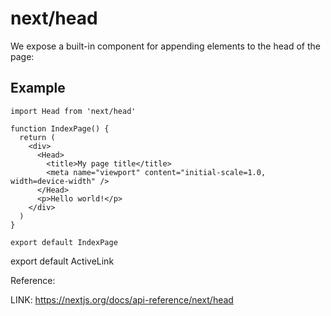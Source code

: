 # next/head

We expose a built-in component for appending elements to the head of the page:

## Example

```code
import Head from 'next/head'

function IndexPage() {
  return (
    <div>
      <Head>
        <title>My page title</title>
        <meta name="viewport" content="initial-scale=1.0, width=device-width" />
      </Head>
      <p>Hello world!</p>
    </div>
  )
}

export default IndexPage
```

export default ActiveLink

Reference:

 LINK: https://nextjs.org/docs/api-reference/next/head
